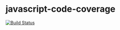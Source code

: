 javascript-code-coverage
========================

[![Build Status](https://secure.travis-ci.org/javadev/javascript-code-coverage.png)](http://travis-ci.org/javadev/javascript-code-coverage)
